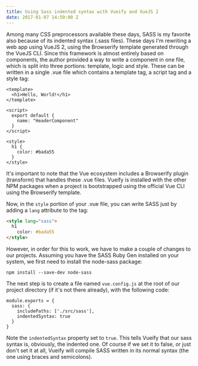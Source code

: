 ```yaml
---
title: Using Sass indented syntax with Vueify and VueJS 2
date: 2017-01-07 14:59:00 Z
---
```


Among many CSS preprocessors available these days, SASS is my favorite also because of its indented syntax (.sass files).
These days I'm rewriting a web app using VueJS 2, using the Browserify template generated through the VueJS CLI. Since this framework is almost entirely based on components, the author provided a way to write a component in one file, which is split into three portions: template, logic and style. These can be written in a single .vue file which contains a template tag, a script tag and a style tag:

```
<template>
  <h1>Hello, World!</h1>
</template>

<script>
  export default {
    name: "HeaderComponent"
  }
</script>

<style>
  h1 {
    color: #bada55
  }
</style>
```

It's important to note that the Vue ecosystem includes a Browserify plugin (transform) that handles these .vue files. Vueify is installed with the other NPM packages when a project is bootstrapped using the official Vue CLI using the Browserify template. 

Now, in the `style` portion of your .vue file, you can write SASS just by adding a `lang` attribute to the tag: 

```html
<style lang="sass">
  h1
    color: #bada55
</style> 
```

However, in order for this to work, we have to make a couple of changes to our projects. Assuming you have the SASS Ruby Gen installed on your system, we first need to install the node-sass package: 

```
npm install --save-dev node-sass
```

The next step is to create a file named `vue.config.js` at the root of our project directory (if it's not there already), with the following code: 

```
module.exports = {
  sass: {
    includePaths: ['./src/sass'],
    indentedSyntax: true
  }
}
```

Note the `indentedSyntax` property set to `true`. This tells Vueify that our sass syntax is, obviously, the indented one. Of course if we set it to false, or just don't set it at all, Vueify will compile SASS written in its normal syntax (the one using braces and semicolons).